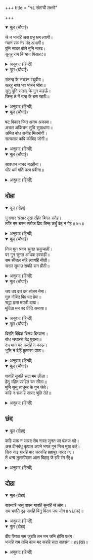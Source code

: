 +++
title = "१६ संतांची लक्षणे"

+++


<details open><summary>मूल (चौपाई)</summary>

जे न भजहिं अस प्रभु भ्रम त्यागी।  
ग्यान रंक नर मंद अभागी॥  
पुनि सादर बोले मुनि नारद।  
सुनहु राम बिग्यान बिसारद॥
</details>

<details><summary>अनुवाद (हिन्दी)</summary>

जे मानव भ्रम सोडून अशा प्रभूंना भजत नाहीत, ते ज्ञानाने कंगाल, दुर्बुद्धीचे आणि दुर्दैवी होत. मग नारद मुनी आदराने म्हणाले, ‘हे सर्वज्ञ श्रीराम, ऐका.॥ २॥
</details>

<details open><summary>मूल (चौपाई)</summary>

संतन्ह के लच्छन रघुबीरा।  
कहहु नाथ भव भंजन भीरा॥  
सुनु मुनि संतन्ह के गुन कहऊँ।  
जिन्ह ते मैं उन्ह कें बस रहऊँ॥
</details>

<details><summary>अनुवाद (हिन्दी)</summary>

हे रघुवीर, हे भव-भयाचा नाश करणारे माझे नाथ, आता कृपा करून संतांची लक्षणे सांगा.’ श्रीराम म्हणाले, ‘हे मुनी ऐक, मी ज्यामुळे त्यांना वश असतो, ते संतांचे गुण तुला सांगतो.॥३॥
</details>

<details open><summary>मूल (चौपाई)</summary>

षट बिकार जित अनघ अकामा।  
अचल अकिंचन सुचि सुखधामा॥  
अमित बोध अनीह मितभोगी।  
सत्यसार कबि कोबिद जोगी॥
</details>

<details><summary>अनुवाद (हिन्दी)</summary>

ते संत हे काम-क्रोधादी सहा विकारांना जिंकतात, ते पापरहित, कामनारहित, निश्चल, सर्वत्यागी, आतून-बाहेरून पवित्र सुखाचे धाम, असीम ज्ञानवान, इच्छारहित, मिताहारी, सत्यनिष्ठ, कवी, विद्वान, योगी,॥ ४॥
</details>

<details open><summary>मूल (चौपाई)</summary>

सावधान मानद मदहीना।  
धीर धर्म गति परम प्रबीना॥
</details>

<details><summary>अनुवाद (हिन्दी)</summary>

सावध, दुसऱ्यांना मान देणारे, अभिमानरहित, धैर्यवान, धर्माचे ज्ञान आणि आचरण यांमध्ये अत्यंत निपुण,॥ ५॥
</details>

## दोहा


<details open><summary>मूल (दोहा)</summary>

गुनागार संसार दुख रहित बिगत संदेह।  
तजि मम चरन सरोज प्रिय तिन्ह कहुँ देह न गेह॥ ४५॥
</details>

<details><summary>अनुवाद (हिन्दी)</summary>

गुणांचे माहेर, सांसारिक दुःखांनी रहित आणि संशयापासून पूर्णतः मुक्त असतात. माझे चरण-कमल सोडून त्यांना घर, किंबहुना देहसुद्धा प्रिय नसतो.॥ ४५॥
</details>

<details open><summary>मूल (चौपाई)</summary>

निज गुन श्रवन सुनत सकुचाहीं।  
पर गुन सुनत अधिक हरषाहीं॥  
सम सीतल नहिं त्यागहिं नीती।  
सरल सुभाउ सबहि सन प्रीती॥
</details>

<details><summary>अनुवाद (हिन्दी)</summary>

आपल्या कानांनी आपले गुण ऐकताना ते ओशाळतात, दुसऱ्यांचे गुण ऐकताना त्यांना फार आनंद वाटतो. सम व शीतल असतात, न्याय कधीही सोडत नाहीत. सरळ स्वभावाचे असतात आणि सर्वांशी प्रेम बाळगतात.॥ १॥
</details>

<details open><summary>मूल (चौपाई)</summary>

जप तप ब्रत दम संजम नेमा।  
गुरु गोबिंद बिप्र पद प्रेमा॥  
श्रद्धा छमा मयत्री दाया।  
मुदिता मम पद प्रीति अमाया॥
</details>

<details><summary>अनुवाद (हिन्दी)</summary>

ते जप, तप, व्रत, दम, संयम आणि नियम यांमध्ये मग्न असतात.गुरू, गोविंद व ब्राह्मणांच्या चरणी त्यांचे प्रेम असते. तसेच त्यांच्या ठिकाणी श्रद्धा, क्षमा, मैत्री, दया, प्रसन्नता व माझ्या चरणी निष्कपट प्रेम असते.॥ २॥
</details>

<details open><summary>मूल (चौपाई)</summary>

बिरति बिबेक बिनय बिग्याना।  
बोध जथारथ बेद पुराना॥  
दंभ मान मद करहिं न काऊ।  
भूलि न देहिं कुमारग पाऊ॥
</details>

<details><summary>अनुवाद (हिन्दी)</summary>

तसेच वैराग्य, विवेक, विनय, परमात्म्याच्या तत्त्वाचे ज्ञान आणि वेद-पुराणांचे यथार्थ ज्ञान त्यांना असते. ते कधीही दंभ, अभिमान व मद बाळगत नाहीत. आणि चुकूनही वाईट मार्गावर त्यांचे पाऊल पडत नाही.॥ ३॥
</details>

<details open><summary>मूल (चौपाई)</summary>

गावहिं सुनहिं सदा मम लीला।  
हेतु रहित परहित रत सीला॥  
मुनि सुनु साधुन्ह के गुन जेते।  
कहि न सकहिं सारद श्रुति तेते॥
</details>

<details><summary>अनुवाद (हिन्दी)</summary>

नेहमी ते माझ्या लीला गातात व ऐकतात आणि अकारण दुसऱ्यांच्या कल्याणात तत्पर असतात. हे मुनी, ऐक. संतांच्या अंगी इतके गुण असतात की, त्यांचे वर्णन सरस्वती किंवा वेदही करू शकत नाहीत.॥ ४॥
</details>

## छंद


<details open><summary>मूल (दोहा)</summary>

कहि सक न सारद सेष नारद सुनत पद पंकज गहे।  
अस दीनबंधु कृपाल अपने भगत गुन निज मुख कहे॥  
सिरु नाइ बारहिं बार चरनन्हि ब्रह्मपुर नारद गए।  
ते धन्य तुलसीदास आस बिहाइ जे हरि रंग रँए॥
</details>

<details><summary>अनुवाद (हिन्दी)</summary>

शेष व शारदाही संतांचे गुण वर्णन करू शकत नाहीत.’ हे ऐकताच नारदांनी श्रीरामांचे चरण-कमल धरले. दीनबंधू कृपाळू रामांनी अशा प्रकारे आपल्या मुखाने आपल्या भक्तांचे गुण सांगितले. तेव्हा नारद वारंवार नमस्कार करून ब्रह्मलोकी गेले. तुलसीदास म्हणतात की, सर्व आशा सोडून जे श्रीहरिचरणी रंगतात, ते धन्य होत.
</details>

## दोहा


<details open><summary>मूल (दोहा)</summary>

रावनारि जसु पावन गावहिं सुनहिं जे लोग।  
राम भगति दृढ़ पावहिं बिनु बिराग जप जोग॥ ४६(क)॥
</details>

<details><summary>अनुवाद (हिन्दी)</summary>

जे लोक श्रीराम यांचे पवित्र यश गातील व ऐकतील, ते वैराग्य, जप आणि योग यांच्या विनासुद्धा दृढ भक्ती प्राप्त करतील.॥ ४६(क)॥
</details>

<details open><summary>मूल (दोहा)</summary>

दीप सिखा सम जुबति तन मन जनि होसि पतंग।  
भजहि राम तजि काम मद करहि सदा सतसंग॥ ४६(ख)॥
</details>

<details><summary>अनुवाद (हिन्दी)</summary>

युवतीचे शरीर हे दिव्याच्या ज्योतीसारखे आहे. हे मना, तू त्यावर झेपावणारा पतंग बनू नकोस. काम आणि मद सोडून श्रीरामांचे भजन व सदा सत्संग कर.॥ ४६(ख)॥
</details>
